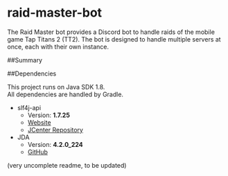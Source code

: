 # raid-master-bot

The Raid Master bot provides a Discord bot to handle raids of the mobile game Tap Titans 2 (TT2).
The bot is designed to handle multiple servers at once, each with their own instance.

##Summary

##Dependencies

This project runs on Java SDK 1.8.</br>
All dependencies are handled by Gradle.
 * slf4j-api
   * Version: **1.7.25**
   * [Website](https://www.slf4j.org/)
   * [JCenter Repository](https://bintray.com/bintray/jcenter/org.slf4j%3Aslf4j-api/view)
 * JDA
   * Version: **4.2.0_224**
   * [GitHub](https://github.com/DV8FromTheWorld/JDA)
   
(very uncomplete readme, to be updated)
